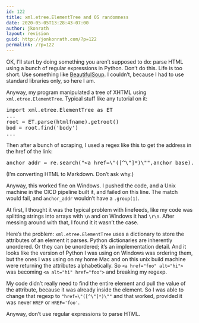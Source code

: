 ```yaml
---
id: 122
title: xml.etree.ElementTree and OS randomness
date: 2020-05-05T13:28:43-07:00
author: jkonrath
layout: revision
guid: http://jonkonrath.com/?p=122
permalink: /?p=122
---
```

OK, I&#8217;ll start by doing something you aren&#8217;t supposed to do: parse HTML using a bunch of regular expressions in Python. Don&#8217;t do this. Life is too short. Use something like <a href="https://www.crummy.com/software/BeautifulSoup/" target="_blank" rel="noopener noreferrer">BeautifulSoup</a>. I couldn&#8217;t, because I had to use standard libraries only, so here I am.

Anyway, my program manipulated a tree of XHTML using `xml.etree.ElementTree`. Typical stuff like any tutorial on it:

<pre>import xml.etree.ElementTree as ET
...
root = ET.parse(htmlfname).getroot()
bod = root.find('body')
...</pre>

Then after a bunch of scraping, I used a regex like this to get the address in the href of the link:

<pre>anchor_addr = re.search("&lt;a href=\"([^\"]*)\"",anchor_base).group(1)
</pre>

(I&#8217;m converting HTML to Markdown. Don&#8217;t ask why.) 

Anyway, this worked fine on Windows. I pushed the code, and a Unix machine in the CICD pipeline built it, and failed on this line. The match would fail, and `anchor_addr` wouldn&#8217;t have a `.group(1)`.

At first, I thought it was the typical problem with linefeeds, like my code was splitting strings into arrays with `\n` and on Windows it had `\r\n`. After messing around with that, I found it it wasn&#8217;t the case.

Here&#8217;s the problem: `xml.etree.ElementTree` uses a dictionary to store the attributes of an element it parses. Python dictionaries are inherently unordered. Or they can be unordered; it&#8217;s an implementation detail. And it looks like the version of Python I was using on Windows was ordering them, but the ones I was using on my home Mac and on this unix build machine were returning the attributes alphabetically. So `<a href="foo" alt="hi">` was becoming `<a alt="hi" href="foo">` and breaking my regexp. 

My code didn&#8217;t really need to find the entire element and pull the value of the attribute, because it was already inside the element. So I was able to change that regexp to `"href=\"([^\"]*)\""` and that worked, provided it was never `HREF` or `HREF='foo'`. 

Anyway, don&#8217;t use regular expressions to parse HTML.